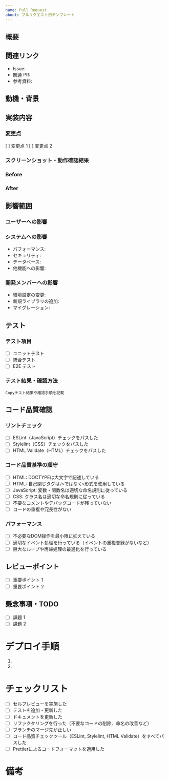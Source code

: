 ```yaml
---
name: Pull Request
about: プルリクエスト用テンプレート
---
```


## 概要

<!-- 変更内容を簡潔に記載してください -->

## 関連リンク

<!-- 関連する以下の項目のリンクを記載してください -->

- Issue:
- 関連 PR:
- 参考資料:

## 動機・背景

<!-- なぜこの変更が必要なのかを記載してください -->

## 実装内容

<!--
- 具体的な実装の説明
- 重要な設計判断があれば、その理由も含めて記載
-->

### 変更点

[ ] 変更点 1
[ ] 変更点 2

### スクリーンショット・動作確認結果

<!-- UIの変更を含む場合は、before/afterのスクリーンショットを添付 -->
<!-- APIの変更を含む場合は、リクエスト/レスポンスの例を記載 -->

### Before

### After

## 影響範囲

<!-- それぞれ具体的に記載してください -->

### ユーザーへの影響

### システムへの影響

- パフォーマンス:
- セキュリティ:
- データベース:
- 他機能への影響:

### 開発メンバーへの影響

- 環境設定の変更:
- 新規ライブラリの追加:
- マイグレーション:

## テスト

<!-- 実施したテストについて記載してください -->

### テスト項目

- [ ] ユニットテスト
- [ ] 統合テスト
- [ ] E2E テスト

### テスト結果・確認方法

`Copyテスト結果や確認手順を記載`

## コード品質確認

<!-- コード品質に関するチェック項目です -->

### リントチェック

- [ ] ESLint（JavaScript）チェックをパスした
- [ ] Stylelint（CSS）チェックをパスした
- [ ] HTML Validate（HTML）チェックをパスした

### コード品質基準の順守

- [ ] HTML: DOCTYPEは大文字で記述している
- [ ] HTML: 自己閉じタグは`/>`ではなく`>`形式を使用している
- [ ] JavaScript: 変数・関数名は適切な命名規則に従っている
- [ ] CSS: クラス名は適切な命名規則に従っている
- [ ] 不要なコメントやデバッグコードが残っていない
- [ ] コードの重複や冗長性がない

### パフォーマンス

- [ ] 不必要なDOM操作を最小限に抑えている
- [ ] 適切なイベント処理を行っている（イベントの重複登録がないなど）
- [ ] 巨大なループや再帰処理の最適化を行っている

## レビューポイント

<!-- 特にレビューしてほしい点を記載してください -->

- [ ] 重要ポイント 1
- [ ] 重要ポイント 2

## 懸念事項・TODO

<!-- 未解決の課題や今後の課題があれば記載してください -->

- [ ] 課題 1
- [ ] 課題 2

# デプロイ手順

<!-- 特別なデプロイ手順が必要な場合は記載してください -->

1.
2.

# チェックリスト

- [ ] セルフレビューを実施した
- [ ] テストを追加・更新した
- [ ] ドキュメントを更新した
- [ ] リファクタリングを行った（不要なコードの削除、命名の改善など）
- [ ] ブランチのマージ先が正しい
- [ ] コード品質チェックツール（ESLint, Stylelint, HTML Validate）をすべてパスした
- [ ] Prettierによるコードフォーマットを適用した

# 備考

<!-- その他、レビュアーに伝えたいことがあれば記載してください -->

